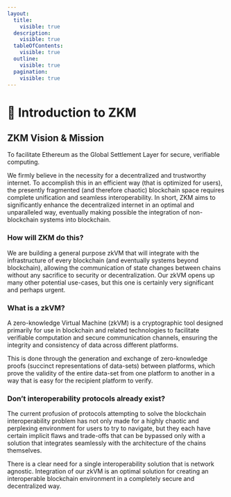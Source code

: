 ```yaml
---
layout:
  title:
    visible: true
  description:
    visible: true
  tableOfContents:
    visible: true
  outline:
    visible: true
  pagination:
    visible: true
---
```


# 👋 Introduction to ZKM

## ZKM Vision & Mission

To facilitate Ethereum as the Global Settlement Layer for secure, verifiable computing.

We firmly believe in the necessity for a decentralized and trustworthy internet. To accomplish this in an efficient way (that is optimized for users), the presently fragmented (and therefore chaotic) blockchain space requires complete unification and seamless interoperability. In short, ZKM aims to significantly enhance the decentralized internet in an optimal and unparalleled way, eventually making possible the integration of non-blockchain systems into blockchain.

### How will ZKM do this?

We are building a general purpose zkVM that will integrate with the infrastructure of every blockchain (and eventually systems beyond blockchain), allowing the communication of state changes between chains without any sacrifice to security or decentralization. Our zkVM opens up many other potential use-cases, but this one is certainly very significant and perhaps urgent. &#x20;

### What is a zkVM?

A zero-knowledge Virtual Machine (zkVM) is a cryptographic tool designed primarily for use in blockchain and related technologies to facilitate verifiable computation and secure communication channels, ensuring the integrity and consistency of data across different platforms.&#x20;

This is done through the generation and exchange of zero-knowledge proofs (succinct representations of data-sets) between platforms, which prove the validity of the entire data-set from one platform to another in a way that is easy for the recipient platform to verify.

### Don’t interoperability protocols already exist?

The current profusion of protocols attempting to solve the blockchain interoperability problem has not only made for a highly chaotic and perplexing environment for users to try to navigate, but they each have certain implicit flaws and trade-offs that can be bypassed only with a solution that integrates seamlessly with the architecture of the chains themselves.

There is a clear need for a single interoperability solution that is network agnostic. Integration of our zkVM is an optimal solution for creating an interoperable blockchain environment in a completely secure and decentralized way.

